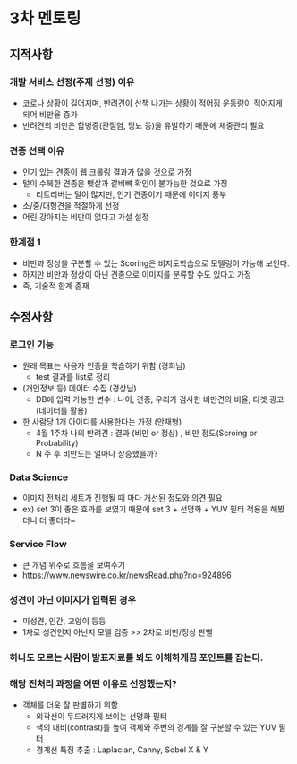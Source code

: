 # 3차 멘토링

## 지적사항

### 개발 서비스 선정(주제 선정) 이유
  - 코로나 상황이 길어지며, 반려견이 산책 나가는 상황이 적어짐 운동량이 적어지게 되어 비만율 증가
  - 반려견의 비만은 합병증(관절염, 당뇨 등)을 유발하기 때문에 체중관리 필요

### 견종 선택 이유
  - 인기 있는 견종이 웹 크롤링 결과가 많을 것으로 가정
  - 털이 수북한 견종은 뱃살과 갈비뼈 확인이 불가능한 것으로 가정
    - 리트리버는 털이 많지만, 인기 견종이기 때문에 이미지 풍부
  - 소/중/대형견을 적절하게 선정
  - 어린 강아지는 비만이 없다고 가설 설정

### 한계점 1
  - 비만과 정상을 구분할 수 있는 Scoring은 비지도학습으로 모델링이 가능해 보인다.
  - 하지만 비만과 정상이 아닌 견종으로 이미지를 분류할 수도 있다고 가정
  - 즉, 기술적 한계 존재

## 수정사항

### 로그인 기능
  - 원래 목표는 사용자 인증을 학습하기 위함 (경희님)
    - test 결과를 list로 정리
  - (개인정보 등) 데이터 수집 (경상님)
    - DB에 입력 가능한 변수 : 나이, 견종, 우리가 검사한 비만견의 비율, 타겟 광고(데이터를 활용)
  - 한 사람당 1개 아이디를 사용한다는 가정 (안재형)
    - 4월 1주차 나의 반려견 : 결과 (비만 or 정상) , 비만 정도(Scroing or Probability)
    - N 주 후 비만도는 얼마나 상승했을까?

### Data Science
  - 이미지 전처리 세트가 진행될 때 마다 개선된 정도와 의견 필요
  - ex) set 3이 좋은 효과를 보였기 때문에 set 3 + 선명화 + YUV 필터 적용을 해봤더니 더 좋더라~

### Service Flow
  - 큰 개념 위주로 흐름을 보여주기
  - https://www.newswire.co.kr/newsRead.php?no=924896

### 성견이 아닌 이미지가 입력된 경우
  - 미성견, 인간, 고양이 등등
  - 1차로 성견인지 아닌지 모델 검증 >> 2차로 비만/정상 판별

### 하나도 모르는 사람이 발표자료를 봐도 이해하게끔 포인트를 잡는다.

### 해당 전처리 과정을 어떤 이유로 선정했는지?
  - 객체를 더욱 잘 판별하기 위함
    - 외곽선이 두드러지게 보이는 선명화 필터
    - 색의 대비(contrast)를 높여 객체와 주변의 경계를 잘 구분할 수 있는 YUV 필터
    - 경계선 특징 추출 : Laplacian, Canny, Sobel X & Y

